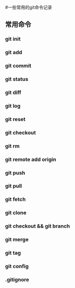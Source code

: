 #一些常用的git命令记录

## 常用命令

### git init

### git add

### git commit

### git status

### git diff

### git log

### git reset

### git checkout

### git rm

### git remote add origin

### git push

### git pull

### git fetch

### git clone 

### git checkout && git branch

### git merge

### git tag

### git config

### .gitignore

### 